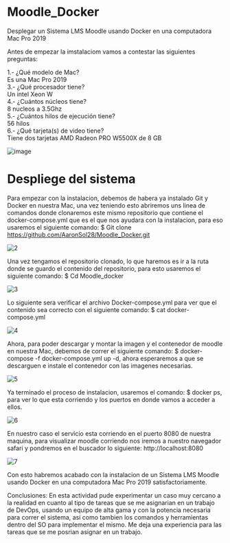 # Moodle_Docker
Desplegar un Sistema LMS Moodle usando Docker en una computadora Mac Pro 2019 

Antes de empezar la imstalaciom vamos a contestar las siguientes preguntas:

1.- ¿Qué modelo de Mac? <br>
    Es una Mac Pro 2019<br>
3.- ¿Qué procesador tiene?<br>
    Un intel Xeon W<br>
4.- ¿Cuántos núcleos tiene?<br>
     8 nucleos a 3.5Ghz<br>
5.- ¿Cuántos hilos de ejecución tiene?<br>
    56 hilos<br>
6.- ¿Qué tarjeta(s) de video tiene?<br>
    Tiene dos tarjetas AMD Radeon PRO W5500X de 8 GB<br>
    
![image](https://github.com/AaronSol28/Moodle_Docker/assets/105986750/46a6ddf8-eea3-4d24-a4da-95ac7fe6bb89)


<h1> Despliege del sistema</h1>


Para empezar con la instalacion, debemos de habera ya instalado Git y Docker en nuestra Mac, una vez teniendo esto abriremos uns linea de comandos donde clonaremos este mismo repositorio que contiene el docker-compose.yml que es el que nos ayudara con la instalacion, para eso usaremos el siguiente comando: $ Git clone https://github.com/AaronSol28/Moodle_Docker.git


![2](https://github.com/AaronSol28/Moodle_Docker/assets/105986750/a344a1c1-8bfd-413c-ba33-c6d35c3325a6)

Una vez tengamos el repositorio clonado, lo que haremos es ir a la ruta donde se guardo el contenido del repositorio, para esto usaremos el siguiente comando: $ Cd Moodle_docker


![3](https://github.com/AaronSol28/Moodle_Docker/assets/105986750/7e1c1e14-13e3-4e1e-9d6c-cd619043c9dd)

Lo siguiente sera verificar el archivo Docker-compose.yml para ver que el contenido sea correcto con el siguiente comando: $ cat docker-compose.yml

![4](https://github.com/AaronSol28/Moodle_Docker/assets/105986750/b31c9478-4259-4f3c-ae1d-08a2f5652196)

Ahora, para poder descargar y montar la imagen y el contenedor de moodle en nuestra Mac, debemos de correr el siguiente comando: $ docker-compose -f docker-compose.yml up -d, ahora esperaremos a que se descarguen e instale el contenedor con las imagenes necesarias.

![5](https://github.com/AaronSol28/Moodle_Docker/assets/105986750/e2966aff-e165-4d2b-9feb-bd3a85933c2b)

Ya terminado el proceso de instalacion, usaremos el comando: $ docker ps, para ver lo que esta corriendo y los puertos en donde vamos a acceder a ellos.

![6](https://github.com/AaronSol28/Moodle_Docker/assets/105986750/cc322382-0ef9-41c0-bc14-07b530d8e236)


En nuestro caso el servicio esta corriendo en el puerto 8080 de nuestra maquina, para visualizar moodle corriendo nos iremos a nuestro navegador safari y pondremos en el buscador lo siguiente:
http://localhost:8080

![7](https://github.com/AaronSol28/Moodle_Docker/assets/105986750/a7ebc7e7-48a7-4eac-abfd-ec959daff3e7)

Con esto habremos acabado con la instalacion de un Sistema LMS Moodle usando Docker en una computadora Mac Pro 2019 satisfactoriamente.

Conclusiones:
En esta actividad pude experimentar un caso muy cercano a la realidad en cuanto al tipo de tareas que se me asignarian en un trabajo de DevOps, usando un equipo de alta gama y con la potencia necesaria para correr el sistema, asi como tambien los comandos y herramientas dentro del SO para implementar el mismo. Me deja una experiencia para las tareas que se me posrian asignar en un trabajo.
